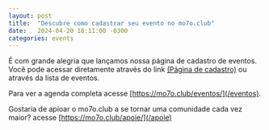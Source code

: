 ```yaml
---
layout: post
title:  "Descubre como cadastrar seu evento no mo7o.club"
date:   2024-04-20 18:11:00 -0300
categories: events
---
```


É com grande alegria que lançamos nossa página de cadastro de eventos.
Você pode acessar diretamente através do link <a href="https://forms.gle/48GCJbNjUJJJP6vRA">(Página de cadastro)</a> ou através da lista de eventos.

Para ver a agenda completa acesse [https://mo7o.club/eventos/](/eventos).

Gostaria de apioar o mo7o.club a se tornar uma comunidade cada vez maior? acesse [https://mo7o.club/apoie/](/apoie)